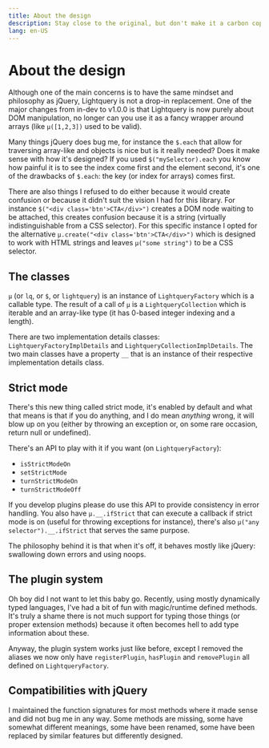 ```yaml
---
title: About the design
description: Stay close to the original, but don't make it a carbon copy
lang: en-US
---
```


# About the design

Although one of the main concerns is to have the same mindset and philosophy as jQuery, Lightquery is not a drop-in replacement.
One of the major changes from in-dev to v1.0.0 is that Lightquery is now purely about DOM manipulation, no longer can you
use it as a fancy wrapper around arrays (like `µ([1,2,3])` used to be valid).

Many things jQuery does bug me, for instance the `$.each` that allow for traversing array-like and objects is nice but
is it really needed? Does it make sense with how it's designed? If you used `$("mySelector).each` you know how painful it
is to see the index come first and the element second, it's one of the drawbacks of `$.each`: the key (or index for arrays)
comes first.

There are also things I refused to do either because it would create confusion or because it didn't suit the vision I had
for this library. For instance `$("<div class='btn'>CTA</div>")` creates a DOM node waiting to be attached, this creates confusion
because it is a string (virtually indistinguishable from a CSS selector). For this specific instance I opted for the alternative
`µ.create("<div class='btn'>CTA</div>")` which is designed to work with HTML strings and leaves `µ("some string")`
to be a CSS selector.

## The classes

`µ` (or `lq`, or `$`, or `lightquery`) is an instance of `LightqueryFactory` which is a callable type.
The result of a call of `µ` is a `LightqueryCollection` which is iterable and an array-like type (it has 0-based integer indexing and a length).

There are two implementation details classes: `LightqueryFactoryImplDetails` and `LightqueryCollectionImplDetails`.
The two main classes have a property `__` that is an instance of their respective implementation details class.

## Strict mode

There's this new thing called strict mode, it's enabled by default and what that means is that if you do anything,
and I do mean *anything* wrong, it will blow up on you (either by throwing an exception or, on some rare occasion, return null or undefined).

There's an API to play with it if you want (on `LightqueryFactory`):
* `isStrictModeOn`
* `setStrictMode`
* `turnStrictModeOn`
* `turnStrictModeOff`

If you develop plugins please do use this API to provide consistency in error handling. You also have `µ.__.ifStrict` that
can execute a callback if strict mode is on (useful for throwing exceptions for instance), there's also `µ("any selector").__.ifStrict`
that serves the same purpose.

The philosophy behind it is that when it's off, it behaves mostly like jQuery: swallowing down errors and using noops.

## The plugin system

Oh boy did I not want to let this baby go. Recently, using mostly dynamically typed languages, I've had a bit of fun with
magic/runtime defined methods. It's truly a shame there is not much support for typing those things (or proper extension methods)
because it often becomes hell to add type information about these.

Anyway, the plugin system works just like before, except I removed the aliases we now only have `registerPlugin`,
`hasPlugin` and `removePlugin` all defined on `LightqueryFactory`.

## Compatibilities with jQuery

I maintained the function signatures for most methods where it made sense and did not bug me in any way. Some methods are missing,
some have somewhat different meanings, some have been renamed, some have been replaced by similar features but differently designed.
